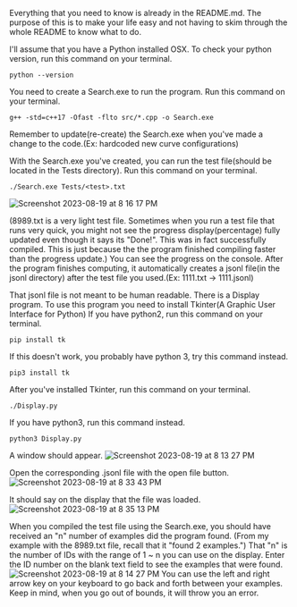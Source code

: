Everything that you need to know is already in the README.md. The purpose of this is to make your life easy and not having to skim through the whole README to know what to do.

I'll assume that you have a Python installed OSX.
To check your python version, run this command on your terminal.
```
python --version
```

You need to create a Search.exe to run the program.
Run this command on your terminal.

```
g++ -std=c++17 -Ofast -flto src/*.cpp -o Search.exe
```

Remember to update(re-create) the Search.exe when you've made a change to the code.(Ex: hardcoded new curve configurations)

With the Search.exe you've created, you can run the test file(should be located in the Tests directory).
Run this command on your terminal.

```
./Search.exe Tests/<test>.txt
```
![Screenshot 2023-08-19 at 8 16 17 PM](https://github.com/M1nJun/SummerResearch23/assets/125623542/8f39a504-41c7-4d66-b404-8d3d2293a1c3)

(8989.txt is a very light test file. Sometimes when you run a test file that runs very quick, you might not see the progress display(percentage) fully updated even though it says its "Done!". This was in fact successfully compiled. This is just because the the program finished compiling faster than the progress update.)
You can see the progress on the console. After the program finishes computing, it automatically creates a jsonl file(in the jsonl directory) after the test file you used.(Ex: 1111.txt -> 1111.jsonl)

That jsonl file is not meant to be human readable. There is a Display program. To use this program you need to install Tkinter(A Graphic User Interface for Python)
If you have python2, run this command on your terminal.
```
pip install tk
```
If this doesn't work, you probably have python 3, try this command instead.
```
pip3 install tk
```

After you've installed Tkinter, run this command on your terminal.
```
./Display.py
```
If you have python3, run this command instead.
```
python3 Display.py
```
A window should appear.
![Screenshot 2023-08-19 at 8 13 27 PM](https://github.com/M1nJun/SummerResearch23/assets/125623542/e2376f5b-3c09-43d3-a688-f996271b6654)

Open the corresponding .jsonl file with the open file button.
![Screenshot 2023-08-19 at 8 33 43 PM](https://github.com/M1nJun/SummerResearch23/assets/125623542/6d0e6ab1-211f-45d5-8c97-be2749629dc1)

It should say on the display that the file was loaded.
![Screenshot 2023-08-19 at 8 35 13 PM](https://github.com/M1nJun/SummerResearch23/assets/125623542/0a59ca2e-560e-426b-b3bd-8e80f3a73599)


When you compiled the test file using the Search.exe, you should have received an "n" number of examples did the program found.
(From my example with the 8989.txt file, recall that it "found 2 examples.")
That "n" is the number of IDs with the range of 1 ~ n you can use on the display.
Enter the ID number on the blank text field to see the examples that were found.
![Screenshot 2023-08-19 at 8 14 27 PM](https://github.com/M1nJun/SummerResearch23/assets/125623542/dfee853b-6893-4098-8226-251482ef2b8d)
You can use the left and right arrow key on your keyboard to go back and forth between your examples. Keep in mind, when you go out of bounds, it will throw you an error.
